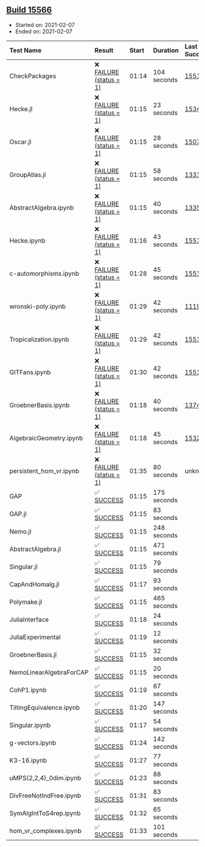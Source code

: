 ## [Build 15566](https://oscarci.mathematik.uni-kl.de/job/oscar/15566/)

* Started on: 2021-02-07
* Ended on: 2021-02-07

| Test Name    | Result | Start | Duration | Last Success | First Failure |
|:-------------|:-------|:------|:---------|:-------------|:--------------|
| CheckPackages | ❌ [FAILURE (status = 1)](https://oscarci.mathematik.uni-kl.de/job/oscar/15566/artifact/logs/build-15566/CheckPackages.log) | 01:14 | 104 seconds | [15514](https://oscarci.mathematik.uni-kl.de/job/oscar/15514/) | [15515](https://oscarci.mathematik.uni-kl.de/job/oscar/15515/) |
| Hecke.jl | ❌ [FAILURE (status = 1)](https://oscarci.mathematik.uni-kl.de/job/oscar/15566/artifact/logs/build-15566/Hecke.jl.log) | 01:15 | 23 seconds | [15344](https://oscarci.mathematik.uni-kl.de/job/oscar/15344/) | [15348](https://oscarci.mathematik.uni-kl.de/job/oscar/15348/) |
| Oscar.jl | ❌ [FAILURE (status = 1)](https://oscarci.mathematik.uni-kl.de/job/oscar/15566/artifact/logs/build-15566/Oscar.jl.log) | 01:15 | 28 seconds | [15079](https://oscarci.mathematik.uni-kl.de/job/oscar/15079/) | [15080](https://oscarci.mathematik.uni-kl.de/job/oscar/15080/) |
| GroupAtlas.jl | ❌ [FAILURE (status = 1)](https://oscarci.mathematik.uni-kl.de/job/oscar/15566/artifact/logs/build-15566/GroupAtlas.jl.log) | 01:15 | 58 seconds | [13311](https://oscarci.mathematik.uni-kl.de/job/oscar/13311/) | [13312](https://oscarci.mathematik.uni-kl.de/job/oscar/13312/) |
| AbstractAlgebra.ipynb | ❌ [FAILURE (status = 1)](https://oscarci.mathematik.uni-kl.de/job/oscar/15566/artifact/logs/build-15566/AbstractAlgebra.ipynb.log) | 01:15 | 40 seconds | [13355](https://oscarci.mathematik.uni-kl.de/job/oscar/13355/) | [13356](https://oscarci.mathematik.uni-kl.de/job/oscar/13356/) |
| Hecke.ipynb | ❌ [FAILURE (status = 1)](https://oscarci.mathematik.uni-kl.de/job/oscar/15566/artifact/logs/build-15566/Hecke.ipynb.log) | 01:16 | 43 seconds | [15514](https://oscarci.mathematik.uni-kl.de/job/oscar/15514/) | [15515](https://oscarci.mathematik.uni-kl.de/job/oscar/15515/) |
| c-automorphisms.ipynb | ❌ [FAILURE (status = 1)](https://oscarci.mathematik.uni-kl.de/job/oscar/15566/artifact/logs/build-15566/c-automorphisms.ipynb.log) | 01:28 | 45 seconds | [15514](https://oscarci.mathematik.uni-kl.de/job/oscar/15514/) | [15515](https://oscarci.mathematik.uni-kl.de/job/oscar/15515/) |
| wronski-poly.ipynb | ❌ [FAILURE (status = 1)](https://oscarci.mathematik.uni-kl.de/job/oscar/15566/artifact/logs/build-15566/wronski-poly.ipynb.log) | 01:29 | 42 seconds | [11192](https://oscarci.mathematik.uni-kl.de/job/oscar/11192/) | [11193](https://oscarci.mathematik.uni-kl.de/job/oscar/11193/) |
| Tropicalization.ipynb | ❌ [FAILURE (status = 1)](https://oscarci.mathematik.uni-kl.de/job/oscar/15566/artifact/logs/build-15566/Tropicalization.ipynb.log) | 01:29 | 42 seconds | [15514](https://oscarci.mathematik.uni-kl.de/job/oscar/15514/) | [15515](https://oscarci.mathematik.uni-kl.de/job/oscar/15515/) |
| GITFans.ipynb | ❌ [FAILURE (status = 1)](https://oscarci.mathematik.uni-kl.de/job/oscar/15566/artifact/logs/build-15566/GITFans.ipynb.log) | 01:30 | 42 seconds | [15514](https://oscarci.mathematik.uni-kl.de/job/oscar/15514/) | [15515](https://oscarci.mathematik.uni-kl.de/job/oscar/15515/) |
| GroebnerBasis.ipynb | ❌ [FAILURE (status = 1)](https://oscarci.mathematik.uni-kl.de/job/oscar/15566/artifact/logs/build-15566/GroebnerBasis.ipynb.log) | 01:18 | 40 seconds | [13748](https://oscarci.mathematik.uni-kl.de/job/oscar/13748/) | [13749](https://oscarci.mathematik.uni-kl.de/job/oscar/13749/) |
| AlgebraicGeometry.ipynb | ❌ [FAILURE (status = 1)](https://oscarci.mathematik.uni-kl.de/job/oscar/15566/artifact/logs/build-15566/AlgebraicGeometry.ipynb.log) | 01:18 | 45 seconds | [15322](https://oscarci.mathematik.uni-kl.de/job/oscar/15322/) | [15323](https://oscarci.mathematik.uni-kl.de/job/oscar/15323/) |
| persistent_hom_vr.ipynb | ❌ [FAILURE (status = 1)](https://oscarci.mathematik.uni-kl.de/job/oscar/15566/artifact/logs/build-15566/persistent_hom_vr.ipynb.log) | 01:35 | 80 seconds | unknown | unknown |
| GAP | ✅ [SUCCESS](https://oscarci.mathematik.uni-kl.de/job/oscar/15566/artifact/logs/build-15566/GAP.log) | 01:15 | 175 seconds |  |  |
| GAP.jl | ✅ [SUCCESS](https://oscarci.mathematik.uni-kl.de/job/oscar/15566/artifact/logs/build-15566/GAP.jl.log) | 01:15 | 83 seconds |  |  |
| Nemo.jl | ✅ [SUCCESS](https://oscarci.mathematik.uni-kl.de/job/oscar/15566/artifact/logs/build-15566/Nemo.jl.log) | 01:15 | 248 seconds |  |  |
| AbstractAlgebra.jl | ✅ [SUCCESS](https://oscarci.mathematik.uni-kl.de/job/oscar/15566/artifact/logs/build-15566/AbstractAlgebra.jl.log) | 01:15 | 471 seconds |  |  |
| Singular.jl | ✅ [SUCCESS](https://oscarci.mathematik.uni-kl.de/job/oscar/15566/artifact/logs/build-15566/Singular.jl.log) | 01:15 | 79 seconds |  |  |
| CapAndHomalg.jl | ✅ [SUCCESS](https://oscarci.mathematik.uni-kl.de/job/oscar/15566/artifact/logs/build-15566/CapAndHomalg.jl.log) | 01:17 | 93 seconds |  |  |
| Polymake.jl | ✅ [SUCCESS](https://oscarci.mathematik.uni-kl.de/job/oscar/15566/artifact/logs/build-15566/Polymake.jl.log) | 01:15 | 465 seconds |  |  |
| JuliaInterface | ✅ [SUCCESS](https://oscarci.mathematik.uni-kl.de/job/oscar/15566/artifact/logs/build-15566/JuliaInterface.log) | 01:18 | 24 seconds |  |  |
| JuliaExperimental | ✅ [SUCCESS](https://oscarci.mathematik.uni-kl.de/job/oscar/15566/artifact/logs/build-15566/JuliaExperimental.log) | 01:19 | 12 seconds |  |  |
| GroebnerBasis.jl | ✅ [SUCCESS](https://oscarci.mathematik.uni-kl.de/job/oscar/15566/artifact/logs/build-15566/GroebnerBasis.jl.log) | 01:15 | 32 seconds |  |  |
| NemoLinearAlgebraForCAP | ✅ [SUCCESS](https://oscarci.mathematik.uni-kl.de/job/oscar/15566/artifact/logs/build-15566/NemoLinearAlgebraForCAP.log) | 01:15 | 20 seconds |  |  |
| CohP1.ipynb | ✅ [SUCCESS](https://oscarci.mathematik.uni-kl.de/job/oscar/15566/artifact/logs/build-15566/CohP1.ipynb.log) | 01:19 | 67 seconds |  |  |
| TiltingEquivalence.ipynb | ✅ [SUCCESS](https://oscarci.mathematik.uni-kl.de/job/oscar/15566/artifact/logs/build-15566/TiltingEquivalence.ipynb.log) | 01:20 | 147 seconds |  |  |
| Singular.ipynb | ✅ [SUCCESS](https://oscarci.mathematik.uni-kl.de/job/oscar/15566/artifact/logs/build-15566/Singular.ipynb.log) | 01:17 | 54 seconds |  |  |
| g-vectors.ipynb | ✅ [SUCCESS](https://oscarci.mathematik.uni-kl.de/job/oscar/15566/artifact/logs/build-15566/g-vectors.ipynb.log) | 01:24 | 142 seconds |  |  |
| K3-16.ipynb | ✅ [SUCCESS](https://oscarci.mathematik.uni-kl.de/job/oscar/15566/artifact/logs/build-15566/K3-16.ipynb.log) | 01:27 | 77 seconds |  |  |
| uMPS(2,2,4)_0dim.ipynb | ✅ [SUCCESS](https://oscarci.mathematik.uni-kl.de/job/oscar/15566/artifact/logs/build-15566/uMPS-2-2-4-_0dim.ipynb.log) | 01:23 | 88 seconds |  |  |
| DivFreeNotIndFree.ipynb | ✅ [SUCCESS](https://oscarci.mathematik.uni-kl.de/job/oscar/15566/artifact/logs/build-15566/DivFreeNotIndFree.ipynb.log) | 01:31 | 83 seconds |  |  |
| SymAlgIntToS4rep.ipynb | ✅ [SUCCESS](https://oscarci.mathematik.uni-kl.de/job/oscar/15566/artifact/logs/build-15566/SymAlgIntToS4rep.ipynb.log) | 01:32 | 65 seconds |  |  |
| hom_vr_complexes.ipynb | ✅ [SUCCESS](https://oscarci.mathematik.uni-kl.de/job/oscar/15566/artifact/logs/build-15566/hom_vr_complexes.ipynb.log) | 01:33 | 101 seconds |  |  |
